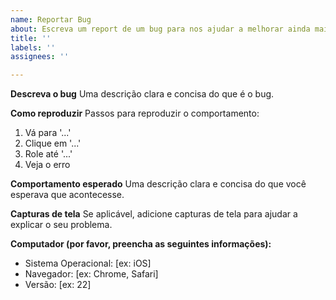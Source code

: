 ```yaml
---
name: Reportar Bug
about: Escreva um report de um bug para nos ajudar a melhorar ainda mais o app
title: ''
labels: ''
assignees: ''

---
```


**Descreva o bug**
Uma descrição clara e concisa do que é o bug.

**Como reproduzir**
Passos para reproduzir o comportamento:
1. Vá para '...'
2. Clique em '...'
3. Role até '...'
4. Veja o erro

**Comportamento esperado**
Uma descrição clara e concisa do que você esperava que acontecesse.

**Capturas de tela**
Se aplicável, adicione capturas de tela para ajudar a explicar o seu problema.

**Computador (por favor, preencha as seguintes informações):**
 - Sistema Operacional: [ex: iOS]
 - Navegador: [ex: Chrome, Safari]
 - Versão: [ex: 22]
